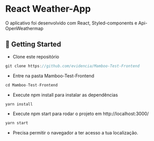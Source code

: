 # React Weather-App
O aplicativo foi desenvolvido com React, Styled-components e Api-OpenWeathermap



## 🚀 Getting Started

+ Clone este repositório 
```jsx
git clone https://github.com/evidencia/Mamboo-Test-Frontend
```
+ Entre na pasta Mamboo-Test-Frontend
```jsx
cd Mamboo-Test-Frontend
```
+ Execute npm install para instalar as dependências 
```jsx
yarn install
```
+ Execute npm start para rodar o projeto em http://localhost:3000/
```jsx
yarn start
```

+ Precisa permitir o navegador a ter acesso a tua localização.